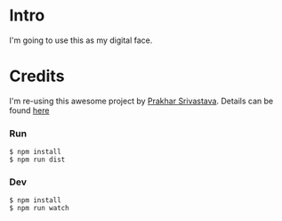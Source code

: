 
# Intro

I'm going to use this as my digital face. 


# Credits

I'm re-using this awesome project by [Prakhar Srivastava](https://github.com/prakhar1989). Details can be found [here](https://github.com/prakhar1989/react-term)


### Run
```
$ npm install
$ npm run dist
```

### Dev
```
$ npm install
$ npm run watch
```
